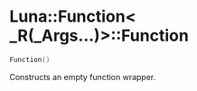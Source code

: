 # Luna::Function< _R(_Args...)>::Function

```c++
Function()
```

Constructs an empty function wrapper. 

